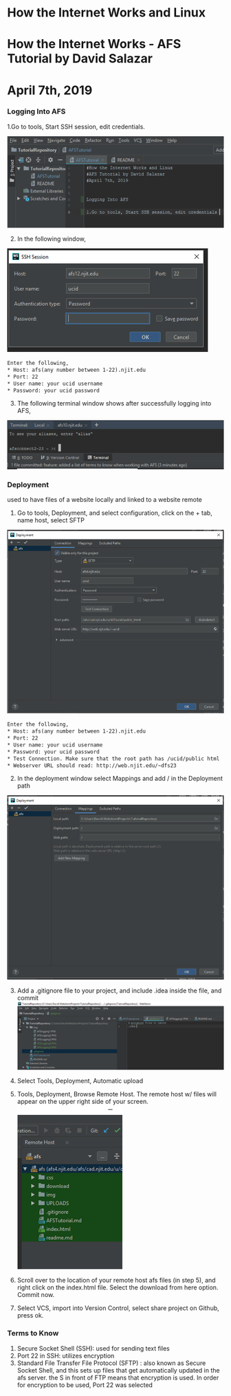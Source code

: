# How the Internet Works and Linux
# How the Internet Works - AFS Tutorial by David Salazar
# April 7th, 2019


### Logging Into AFS 

1.Go to tools, Start SSH session, edit credentials.

![alt text](img/AFSlogging1.PNG)

2. In the following window,

![alt text](img/AFSLogging2.PNG)

    Enter the following, 
    * Host: afs(any number between 1-22).njit.edu
    * Port: 22
    * User name: your ucid username
    * Password: your ucid password
    
3. The following terminal window shows after successfully logging into AFS, 

![alt text](img/AFSLogging3.PNG)


### Deployment
used to have files of a website locally and linked to a website remote 

1. Go to tools, Deployment, and select configuration, click on the + tab, name host, select SFTP

![alt text](img/AFSLogging4.PNG) 

    Enter the following, 
    * Host: afs(any number between 1-22).njit.edu
    * Port: 22
    * User name: your ucid username
    * Password: your ucid password
    * Test Connection. Make sure that the root path has /ucid/public html
    * Webserver URL should read: http://web.njit.edu/~dfs23
    
2. In the deployment window select Mappings and add / in the Deployment path 

![alt text](img/AFSLogging5.PNG)

3. Add a .gitignore file to your project, and include .idea inside the file, and commit
![alt text](img/AFSLogging6.PNG)

4. Select Tools, Deployment, Automatic upload

5. Tools, Deployment, Browse Remote Host. The remote host w/ files will appear on the upper right side of your screen.
![alt text](img/AFSLogging7.PNG)

6. Scroll over to the location of your remote host afs files (in step 5), and right click on the index.html file. 
   Select the download from here option. Commit now. 

7. Select VCS, import into Version Control, select share project on Github, press ok. 
   



### Terms to Know 
1. Secure Socket Shell (SSH): used for sending text files 
2. Port 22 in SSH: utilizes encryption
3. Standard File Transfer File Protocol (SFTP) : also known as Secure Socket Shell, and this 
                                                 sets up files that get automatically updated
                                                 in the afs server. the S in front of FTP means 
                                                 that encryption is used. In order for encryption
                                                 to be used, Port 22 was selected
